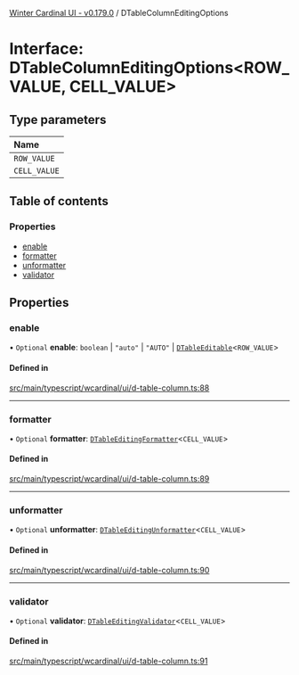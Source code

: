 [Winter Cardinal UI - v0.179.0](../index.md) / DTableColumnEditingOptions

# Interface: DTableColumnEditingOptions<ROW_VALUE, CELL_VALUE\>

## Type parameters

| Name |
| :------ |
| `ROW_VALUE` |
| `CELL_VALUE` |

## Table of contents

### Properties

- [enable](DTableColumnEditingOptions.md#enable)
- [formatter](DTableColumnEditingOptions.md#formatter)
- [unformatter](DTableColumnEditingOptions.md#unformatter)
- [validator](DTableColumnEditingOptions.md#validator)

## Properties

### enable

• `Optional` **enable**: `boolean` \| ``"auto"`` \| ``"AUTO"`` \| [`DTableEditable`](../index.md#dtableeditable)<`ROW_VALUE`\>

#### Defined in

[src/main/typescript/wcardinal/ui/d-table-column.ts:88](https://github.com/winter-cardinal/winter-cardinal-ui/blob/v0.179.0/src/main/typescript/wcardinal/ui/d-table-column.ts#L88)

___

### formatter

• `Optional` **formatter**: [`DTableEditingFormatter`](../index.md#dtableeditingformatter)<`CELL_VALUE`\>

#### Defined in

[src/main/typescript/wcardinal/ui/d-table-column.ts:89](https://github.com/winter-cardinal/winter-cardinal-ui/blob/v0.179.0/src/main/typescript/wcardinal/ui/d-table-column.ts#L89)

___

### unformatter

• `Optional` **unformatter**: [`DTableEditingUnformatter`](../index.md#dtableeditingunformatter)<`CELL_VALUE`\>

#### Defined in

[src/main/typescript/wcardinal/ui/d-table-column.ts:90](https://github.com/winter-cardinal/winter-cardinal-ui/blob/v0.179.0/src/main/typescript/wcardinal/ui/d-table-column.ts#L90)

___

### validator

• `Optional` **validator**: [`DTableEditingValidator`](../index.md#dtableeditingvalidator)<`CELL_VALUE`\>

#### Defined in

[src/main/typescript/wcardinal/ui/d-table-column.ts:91](https://github.com/winter-cardinal/winter-cardinal-ui/blob/v0.179.0/src/main/typescript/wcardinal/ui/d-table-column.ts#L91)
